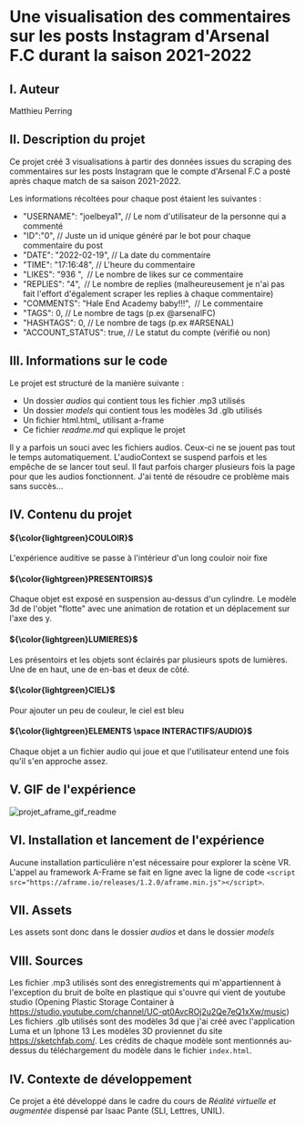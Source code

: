 # Une visualisation des commentaires sur les posts Instagram d'Arsenal F.C durant la saison 2021-2022

I. Auteur
------
Matthieu Perring

II. Description du projet
------
Ce projet créé 3 visualisations à partir des données issues du scraping des commentaires sur les posts Instagram que le compte d'Arsenal F.C a posté après chaque match de sa saison 2021-2022.

Les informations récoltées pour chaque post étaient les suivantes : 
* "USERNAME": "joelbeya1", // Le nom d'utilisateur de la personne qui a commenté
* "ID":"0", // Juste un id unique généré par le bot pour chaque commentaire du post
* "DATE": "2022-02-19", // La date du commentaire
* "TIME": "17:16:48", // L'heure du commentaire
* "LIKES": "936 ", // Le nombre de likes sur ce commentaire
* "REPLIES": "4", // Le nombre de replies (malheureusement je n'ai pas fait l'effort d'également scraper les replies à chaque commentaire)
* "COMMENTS": "Hale End Academy baby!!!", // Le commentaire
* "TAGS": 0, // Le nombre de tags (p.ex @arsenalFC)
* "HASHTAGS": 0, // Le nombre de tags (p.ex #ARSENAL)
* "ACCOUNT_STATUS": true, // Le statut du compte (vérifié ou non)

III. Informations sur le code
------
Le projet est structuré de la manière suivante : 
* Un dossier _audios_ qui contient tous les fichier .mp3 utilisés
* Un dossier _models_ qui contient tous les modèles 3d .glb utilisés
* Un fichier html.html_ utilisant a-frame
* Ce fichier _readme.md_ qui explique le projet

Il y a parfois un souci avec les fichiers audios. Ceux-ci ne se jouent pas tout le temps automatiquement. L'audioContext se suspend parfois et les empêche de se lancer tout seul. Il faut parfois charger plusieurs fois la page pour que les audios fonctionnent. J'ai tenté de résoudre ce problème mais sans succès...

IV. Contenu du projet 
------
#### ${\color{lightgreen}COULOIR}$
L'expérience auditive se passe à l'intérieur d'un long couloir noir fixe
#### ${\color{lightgreen}PRESENTOIRS}$
Chaque objet est exposé en suspension au-dessus d'un cylindre. Le modèle 3d de l'objet "flotte" avec une animation de rotation et un déplacement sur l'axe des y.
#### ${\color{lightgreen}LUMIERES}$
Les présentoirs et les objets sont éclairés par plusieurs spots de lumières. Une de en haut, une de en-bas et deux de côté.
#### ${\color{lightgreen}CIEL}$ 
Pour ajouter un peu de couleur, le ciel est bleu
#### ${\color{lightgreen}ELEMENTS \space INTERACTIFS/AUDIO}$
Chaque objet a un fichier audio qui joue et que l'utilisateur entend une fois qu'il s'en approche assez.

V. GIF de l'expérience 
------
![projet_aframe_gif_readme](https://github.com/MPR329/ISH_PROJET_AFRAME/assets/62051312/3827980a-62e4-4b90-b268-8045a3f1991e)

VI. Installation et lancement de l'expérience
------
Aucune installation particulière n'est nécessaire pour explorer la scène VR.
L'appel au framework A-Frame se fait en ligne avec la ligne de code `<script src="https://aframe.io/releases/1.2.0/aframe.min.js"></script>`.

VII. Assets
------
Les assets sont donc dans le dossier _audios_ et dans le dossier _models_

VIII. Sources
------
Les fichier .mp3 utilisés sont des enregistrements qui m'appartiennent à l'exception du bruit de boîte en plastique qui s'ouvre qui vient de youtube studio (Opening Plastic Storage Container à https://studio.youtube.com/channel/UC-qt0AvcROj2u2Qe7eQ1xXw/music)
Les fichiers .glb utilisés sont des modèles 3d que j'ai créé avec l'application Luma et un Iphone 13
Les modèles 3D proviennet du site https://sketchfab.com/. Les crédits de chaque modèle sont mentionnés au-dessus du téléchargement du modèle dans le fichier `index.html`.

IV. Contexte de développement
------
Ce projet a été développé dans le cadre du cours de _Réalité virtuelle et augmentée_ dispensé par Isaac Pante (SLI, Lettres, UNIL).
